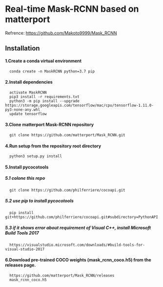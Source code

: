 # Real-time Mask-RCNN based on matterport
Refrence: https://github.com/Makoto9999/Mask_RCNN

## Installation

#### 1.Create a conda virtual environment
      conda create -n MaskRCNN python=3.7 pip

#### 2.Install dependencies
      activate MaskRCNN
      pip3 install -r requirements.txt
      python3 -m pip install --upgrade https://storage.googleapis.com/tensorflow/mac/cpu/tensorflow-1.11.0-py3-none-any.whl
      update tensorflow
  
#### 3.Clone matterport Mask-RCNN repository
      git clone https://github.com/matterport/Mask_RCNN.git

#### 4.Run setup from the repository root directory
      python3 setup.py install
      
#### 5.Install pycocotools

##### 5.1 colone this repo
      git clone https://github.com/philferriere/cocoapi.git
      
##### 5.2 use pip to install pycocotools
      pip install git+https://github.com/philferriere/cocoapi.git#subdirectory=PythonAPI
      
##### 5.3 if it shows error about requirement of Visual C++, install Microsoft Build Tools 2017
      https://visualstudio.microsoft.com/downloads/#build-tools-for-visual-studio-2017
      
      
#### 6.Download pre-trained COCO weights (mask_rcnn_coco.h5) from the releases page.
      https://github.com/matterport/Mask_RCNN/releases
      mask_rcnn_coco.h5
      


